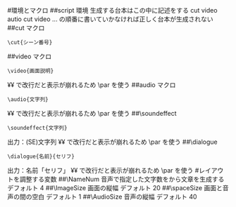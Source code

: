 #環境とマクロ
##script 環境
生成する台本はこの中に記述をする
cut video autio cut video ... の順番に書いていかなければ正しく台本が生成されない
##cut マクロ
```
\cut{シーン番号}
```
##video マクロ
```
\video{画面説明}
```
¥¥ で改行だと表示が崩れるため \par を使う
##audio マクロ
```
\audio{文字列}
```
¥¥ で改行だと表示が崩れるため \par を使う
##\soundeffect
```
\soundeffect{文字列}
```
出力：(SE)文字列
¥¥ で改行だと表示が崩れるため \par を使う
##\dialogue
```
\dialogue{名前}{セリフ}
```
出力：名前「セリフ」
¥¥ で改行だと表示が崩れるため \par を使う
#レイアウトを調整する変数
##\NameNum
音声で指定した文字数をから文章を生成する
デフォルト 4 
##\ImageSize
画面の縦幅
デフォルト 20
##\spaceSize
画面と音声の間の空白
デフォルト 1
##\AudioSize
音声の縦幅
デフォルト 40


